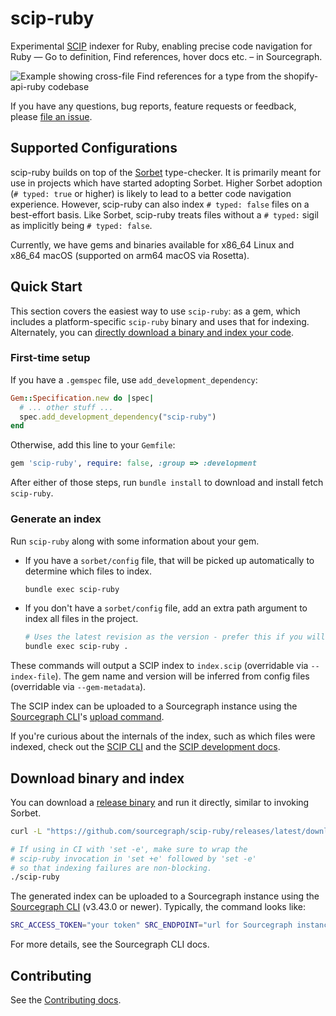 # scip-ruby

Experimental [SCIP](https://github.com/sourcegraph/scip) indexer for Ruby,
enabling precise code navigation for Ruby —
Go to definition, Find references, hover docs etc. –
in Sourcegraph.

![Example showing cross-file Find references for a type from the shopify-api-ruby codebase](https://user-images.githubusercontent.com/93103176/194205214-2e2d64da-d02c-4ab3-8636-2497e4d46628.png)

If you have any questions, bug reports, feature requests or feedback,
please [file an issue](https://github.com/sourcegraph/scip-ruby/issues/new/choose).

## Supported Configurations

scip-ruby builds on top of
the [Sorbet](https://github.com/sorbet/sorbet) type-checker.
It is primarily meant for use in projects which have started adopting Sorbet.
Higher Sorbet adoption (`# typed: true` or higher) is likely to lead to
a better code navigation experience.
However, scip-ruby can also index `# typed: false` files on a best-effort basis.
Like Sorbet, scip-ruby treats files without a `# typed:` sigil
as implicitly being `# typed: false`.

Currently, we have gems and binaries available for x86\_64 Linux and x86\_64 macOS (supported on arm64 macOS via Rosetta).

## Quick Start

This section covers the easiest way to use `scip-ruby`: as a gem,
which includes a platform-specific `scip-ruby` binary
and uses that for indexing.
Alternately, you can
[directly download a binary and index your code](#download-binary-and-index).

### First-time setup

If you have a `.gemspec` file, use `add_development_dependency`:

```ruby
Gem::Specification.new do |spec|
  # ... other stuff ...
  spec.add_development_dependency("scip-ruby")
end
```

Otherwise, add this line to your `Gemfile`:

```ruby
gem 'scip-ruby', require: false, :group => :development
```
After either of those steps, run `bundle install`
to download and install fetch `scip-ruby`.

### Generate an index

Run `scip-ruby` along with some information about your gem.

- If you have a `sorbet/config` file, that will be picked up
  automatically to determine which files to index.
    ```bash
    bundle exec scip-ruby
    ```
- If you don't have a `sorbet/config` file, add an extra path argument
  to index all files in the project.
    ```bash
    # Uses the latest revision as the version - prefer this if you will index every commit
    bundle exec scip-ruby .
    ```

These commands will output a SCIP index to `index.scip` (overridable via `--index-file`).
The gem name and version will be inferred from config files (overridable via `--gem-metadata`).

The SCIP index can be uploaded to a Sourcegraph instance
using the [Sourcegraph CLI](https://github.com/sourcegraph/src-cli)'s
[upload command](https://docs.sourcegraph.com/cli/references/code-intel/upload).

If you're curious about the internals of the index,
such as which files were indexed,
check out the [SCIP CLI](https://github.com/sourcegraph/scip/blob/main/docs/CLI.md)
and the [SCIP development docs](https://github.com/sourcegraph/scip/blob/main/Development.md#debugging).

## Download binary and index

You can download a
[release binary](https://github.com/sourcegraph/scip-ruby/releases)
and run it directly, similar to invoking Sorbet.

```bash
curl -L "https://github.com/sourcegraph/scip-ruby/releases/latest/download/scip-ruby-x86_64-$(uname -s | tr '[:upper:]' '[:lower:]')" -o scip-ruby && chmod +x scip-ruby

# If using in CI with 'set -e', make sure to wrap the
# scip-ruby invocation in 'set +e' followed by 'set -e'
# so that indexing failures are non-blocking.
./scip-ruby
```

The generated index can be uploaded to a Sourcegraph instance
using the [Sourcegraph CLI](https://github.com/sourcegraph/src-cli) (v3.43.0 or newer).
Typically, the command looks like:

```bash
SRC_ACCESS_TOKEN="your token" SRC_ENDPOINT="url for Sourcegraph instance" src code-intel upload -file=/path/to/index.scip
```

For more details, see the Sourcegraph CLI docs.

## Contributing

See the [Contributing docs](./docs/scip-ruby/CONTRIBUTING.md).
